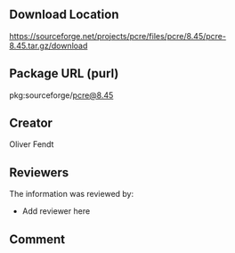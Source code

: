 ## Download Location

https://sourceforge.net/projects/pcre/files/pcre/8.45/pcre-8.45.tar.gz/download

## Package URL (purl)

pkg:sourceforge/pcre@8.45

## Creator

Oliver Fendt

## Reviewers

The information was reviewed by:

* Add reviewer here

## Comment

